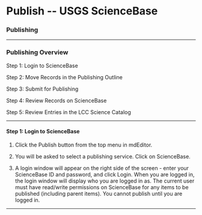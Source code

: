 # Publish -- USGS ScienceBase
### Publishing
---

### Publishing Overview

Step 1: Login to ScienceBase

Step 2: Move Records in the Publishing Outline

Step 3: Submit for Publishing

Step 4: Review Records on ScienceBase

Step 5: Review Entries in the LCC Science Catalog

---

#### Step 1: Login to ScienceBase

 1. Click the Publish button from the top menu in mdEditor. 

 1. You will be asked to select a publishing service. Click on ScienceBase.

 1. A login window will appear on the right side of the screen - enter your ScienceBase ID and password, and click Login. When you are logged in, the login window will display who you are logged in as. The current user must have read/write permissions on ScienceBase for any items to be published (including parent items). You cannot publish until you are logged in.

---